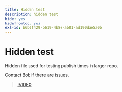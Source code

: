 ```yaml
---
title: Hidden test
description: hidden test
hide: yes
hidefromtoc: yes
exl-id: b6b0f429-b619-4b8e-ab81-ad190dae5a0b
---
```

# Hidden test

Hidden file used for testing publish times in larger repo.

Contact Bob if there are issues.


>[!VIDEO](https://video.tv.adobe.com/v/3442750/?quality=12&learn=on)




